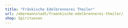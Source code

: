 ```yaml
---
title: "Fränkische Edelbrennerei Theiler"
url: /ebermannstadt/fraenkische-edelbrennerei-theiler/
shop: Spirituosen
---
```

